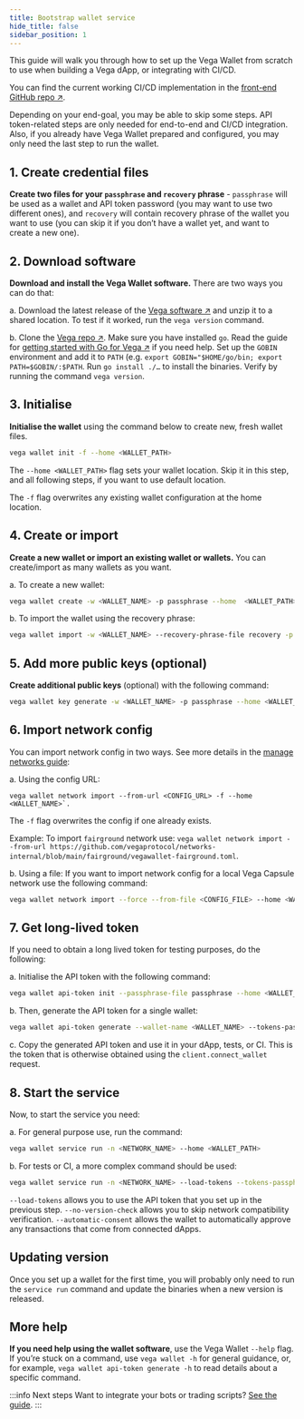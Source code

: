 ```yaml
---
title: Bootstrap wallet service
hide_title: false
sidebar_position: 1
---
```

This guide will walk you through how to set up the Vega Wallet from scratch to use when building a Vega dApp, or integrating with CI/CD. 

You can find the current working CI/CD implementation in the [front-end GitHub repo ↗](https://github.com/vegaprotocol/frontend-monorepo/blob/develop/.github/actions/setup-vegawallet/action.yml).

Depending on your end-goal, you may be able to skip some steps. API token-related steps are only needed for end-to-end and CI/CD integration. Also, if you already have Vega Wallet prepared and configured, you may only need the last step to run the wallet.

## 1. Create credential files
**Create two files for your `passphrase` and `recovery` phrase** - `passphrase` will be used as a wallet and API token password (you may want to use two different ones), and `recovery` will contain recovery phrase of the wallet you want to use (you can skip it if you don’t have a wallet yet, and want to create a new one).

## 2. Download software
**Download and install the Vega Wallet software.** 
    There are two ways you can do that:

a. Download the latest release of the [Vega software ↗](https://github.com/vegaprotocol/vega/releases) and unzip it to a shared location. To test if it worked, run the `vega version` command.
    
b. Clone the [Vega repo ↗](https://github.com/vegaprotocol/vega). Make sure you have installed `go`. Read the guide for [getting started with Go for Vega ↗](https://github.com/vegaprotocol/vega/blob/develop/GETTING_STARTED.md#installing-golang) if you need help. Set up the `GOBIN` environment and add it to `PATH` (e.g. `export GOBIN="$HOME/go/bin; export PATH=$GOBIN/:$PATH`. Run `go install ./…` to install the binaries. Verify by running the command `vega version`.

## 3. Initialise
**Initialise the wallet** using the command below to create new, fresh wallet files. 

```bash
vega wallet init -f --home <WALLET_PATH>
```

The `--home <WALLET_PATH>` flag sets your wallet location. Skip it in this step, and all following steps, if you want to use default location.

The `-f` flag overwrites any existing wallet configuration at the home location.

## 4. Create or import
**Create a new wallet or import an existing wallet or wallets.** You can create/import as many wallets as you want.
    
a. To create a new wallet: 

```bash
vega wallet create -w <WALLET_NAME> -p passphrase --home  <WALLET_PATH>
```
b. To import the wallet using the recovery phrase:  
```bash
vega wallet import -w <WALLET_NAME> --recovery-phrase-file recovery -p passphrase --home <WALLET_PATH>
```

## 5. Add more public keys (optional)
**Create additional public keys** (optional) with the following command: 

```bash
vega wallet key generate -w <WALLET_NAME> -p passphrase --home <WALLET_PATH>
```

## 6. Import network config

You can import network config in two ways. See more details in the [manage networks guide](../../../tools/vega-wallet/cli-wallet/latest/guides/manage-networks):
    
a. Using the config URL: 

```
vega wallet network import --from-url <CONFIG_URL> -f --home <WALLET_NAME>`.  
```

The `-f` flag overwrites the config if one already exists.

Example: To import `fairground` network use: `vega wallet network import --from-url https://github.com/vegaprotocol/networks-internal/blob/main/fairground/vegawallet-fairground.toml`.

b. Using a file: If you want to import network config for a local Vega Capsule network use the following command:

```bash
vega wallet network import --force --from-file <CONFIG_FILE> --home <WALLET_PATH>
```

## 7. Get long-lived token
If you need to obtain a long lived token for testing purposes, do the following:

a. Initialise the API token with the following command: 
    
```bash
vega wallet api-token init --passphrase-file passphrase --home <WALLET_PATH>
```
   
b. Then, generate the API token for a single wallet: 
    
```bash
vega wallet api-token generate --wallet-name <WALLET_NAME> --tokens-passphrase-file passphrase  --wallet-passphrase-file passphrase --home <WALLET_PATH>
```

c. Copy the generated API token and use it in your dApp, tests, or CI. This is the token that is otherwise obtained using the `client.connect_wallet` request.

## 8. Start the service
Now, to start the service you need:

a. For general purpose use, run the command: 
    
```bash
vega wallet service run -n <NETWORK_NAME> --home <WALLET_PATH>
```

b.  For tests or CI, a more complex command should be used:

```bash
vega wallet service run -n <NETWORK_NAME> --load-tokens --tokens-passphrase-file passphrase --no-version-check --automatic-consent --home <WALLET_PATH>
```

`--load-tokens` allows you to use the API token that you set up in the previous step.
`--no-version-check` allows you to skip network compatibility verification.
`--automatic-consent` allows the wallet to automatically approve any transactions that come from connected dApps.

## Updating version
Once you set up a wallet for the first time, you will probably only need to run the `service run` command and update the binaries when a new version is released. 

## More help
**If you need help using the wallet software**, use the Vega Wallet `--help` flag. If you’re stuck on a command, use `vega wallet -h` for general guidance, or, for example, `vega wallet api-token generate -h` to read details about a specific command.

:::info Next steps
Want to integrate your bots or trading scripts? [See the guide](integrate-with-bots.md).
:::